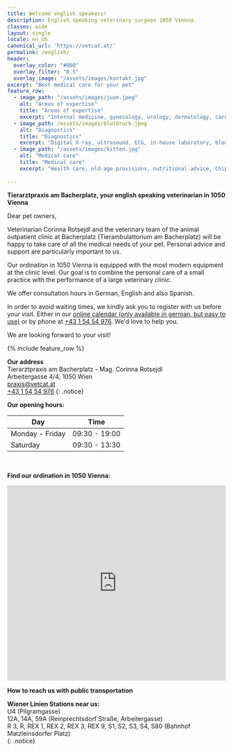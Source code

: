 ```yaml
---
title: Welcome english speakers!
description: English speaking veterinary surgeon 1050 Vienna.
classes: wide
layout: single
locale: en_US
canonical_url: 'https://vetcat.at/'
permalink: /english/
header:
  overlay_color: "#000"
  overlay_filter: "0.5"
  overlay_image: "/assets/images/kontakt.jpg"
excerpt: "Best medical care for your pet"
feature_row:
  - image_path: "/assets/images/juan.jpeg"
    alt: "Areas of expertise"
    title: "Areas of expertise"
    excerpt: "Internal medicine, gynecology, urology, dermatology, cardiology, orthopedics, surgery, dental treatment, ophthalmology"
  - image_path: /assets/images/blutdruck.jpeg
    alt: "Diagnostics"
    title: "Diagnostics"
    excerpt: "Digital X-ray, ultrasound, ECG, in-house laboratory, blood pressure measurement"
  - image_path: "/assets/images/kitten.jpg" 
    alt: "Medical care"
    title: "Medical care"
    excerpt: "Health care, old-age provisions, nutritional advice, Chip (transponder) implantation & EU vaccination passport, home visits, in-house pharmacy, vaccination advice, rodent advice"
   
---
```


**Tierarztpraxis am Bacherplatz, your english speaking veterinarian in 1050 Vienna**  

Dear pet owners,

Veterinarian Corinna Rotsejdl and the veterinary team of the animal outpatient clinic at Bacherplatz (Tierambulattorium am Bacherplatz) will be happy to take care of all the medical needs of your pet. Personal advice and support are particularly important to us.

Our ordination in 1050 Vienna is equipped with the most modern equipment at the clinic level. Our goal is to combine the personal care of a small practice with the performance of a large veterinary clinic.

We offer consultation hours in German, English and also Spanish.

In order to avoid waiting times, we kindly ask you to register with us before your visit. Either in our [online calendar (only available in german, but easy to use)](./buchungstool.md) or by phone at  <a href="tel: + 43 1 54 54 976">+43 1 54 54 976</a>.
We'd love to help you.

We are looking forward to your visit!


{% include feature_row %}

**Our address**  
Tierarztpraxis am Bacherplatz - Mag. Corinna Rotsejdl    
Arbeitergasse 4/4, 1050 Wien  
<i class="fas fa-fw fa-envelope"></i> <a href="mailto:praxis@vetcat.at">praxis@vetcat.at</a>  
<i class="fas fa-fw fa-phone"></i> <a href="tel: + 43 1 54 54 976">+43 1 54 54 976</a>
{: .notice}


**Our opening hours:**

| Day | Time |
|-------|--------|
| Monday - Friday | 09:30 - 19:00 |
| Saturday | 09:30 - 13:30 | 

<br />



**Find our ordination in 1050 Vienna:**
<iframe src="https://www.google.com/maps/embed?pb=!1m18!1m12!1m3!1d2660.017492576028!2d16.35221241598973!3d48.187014455694914!2m3!1f0!2f0!3f0!3m2!1i1024!2i768!4f13.1!3m3!1m2!1s0x476da82f2e762efb%3A0x205402a529b2d653!2sTierarztpraxis%20am%20Bacherplatz!5e0!3m2!1sde!2sat!4v1650568162198!5m2!1sde!2sat" width="100%" height="450" style="border:0;" allowfullscreen="" loading="lazy" referrerpolicy="no-referrer-when-downgrade"></iframe>
<br />

**How to reach us with public transportation**
<div>
  <b>Wiener Linien Stations near us:</b><br />
  <i class="fa-solid fa-fw fa-train-subway"></i> U4 (Pilgramgasse)<br />
  <i class="fa-solid fa-fw fa-bus"></i> 12A, 14A, 59A (Reinprechtsdorf Straße, Arbeitergasse)<br />
  <i class="fa-solid fa-fw fa-train"></i> R 3, R, REX 1, REX 2, REX 3, REX 9, S1, S2, S3, S4, S80 (Bahnhof Matzleinsdorfer Platz)
</div>{: .notice}
